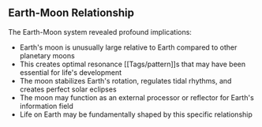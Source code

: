 ## Earth-Moon Relationship

The Earth-Moon system revealed profound implications:

- Earth's moon is unusually large relative to Earth compared to other planetary moons
- This creates optimal resonance [[Tags/pattern]]s that may have been essential for life's development
- The moon stabilizes Earth's rotation, regulates tidal rhythms, and creates perfect solar eclipses
- The moon may function as an external processor or reflector for Earth's information field
- Life on Earth may be fundamentally shaped by this specific relationship